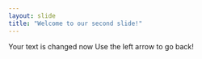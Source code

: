 ```yaml
---
layout: slide
title: "Welcome to our second slide!"
---
```

Your text is changed now
Use the left arrow to go back!
